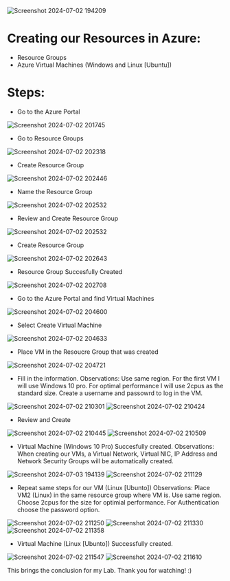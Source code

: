 ![Screenshot 2024-07-02 194209](https://github.com/erik-salgado/Azure/assets/173113320/c371986f-2799-4d10-889f-77cab70e5eb0)
# Creating our Resources in Azure:
- Resource Groups
- Azure Virtual Machines (Windows and Linux [Ubuntu])

# Steps:
- Go to the Azure Portal
  
![Screenshot 2024-07-02 201745](https://github.com/erik-salgado/Azure/assets/173113320/91aa5aac-9494-4b78-be7b-c7c80b7b5b55)

- Go to Resource Groups
  
![Screenshot 2024-07-02 202318](https://github.com/erik-salgado/Azure/assets/173113320/e1be21cb-1368-4f8a-815b-ec44cca25388)

- Create Resource Group
  
![Screenshot 2024-07-02 202446](https://github.com/erik-salgado/Azure/assets/173113320/b034ad36-3cb6-47e1-bda9-890acb295ff2)

- Name the Resource Group

![Screenshot 2024-07-02 202532](https://github.com/erik-salgado/Azure/assets/173113320/983b955f-9aa9-41b4-9979-296850e694e0)

- Review and Create Resource Group

![Screenshot 2024-07-02 202532](https://github.com/erik-salgado/Azure/assets/173113320/639c92e9-1d08-488a-98d4-0690622b9e0f)

- Create Resource Group

![Screenshot 2024-07-02 202643](https://github.com/erik-salgado/Azure/assets/173113320/7e373d11-25b0-4161-bf7d-1c1c4b140fa4)

- Resource Group Succesfully Created

![Screenshot 2024-07-02 202708](https://github.com/erik-salgado/Azure/assets/173113320/205a5045-0222-4c5f-88f0-b419ecafb402)

- Go to the Azure Portal and find Virtual Machines
  
![Screenshot 2024-07-02 204600](https://github.com/erik-salgado/Azure/assets/173113320/82481079-1e0f-4b70-ab01-478296e69e3b)

- Select Create Virtual Machine

![Screenshot 2024-07-02 204633](https://github.com/erik-salgado/Azure/assets/173113320/90449c52-2b6d-4609-8cc3-eeb92a543595)

- Place VM in the Resoucre Group that was created

![Screenshot 2024-07-02 204721](https://github.com/erik-salgado/Azure/assets/173113320/02076185-8383-4903-ab20-81b6f3859dbc)

- Fill in the information. Observations: Use same region. For the first VM I will use Windows 10 pro. For optimal performance I will use 2cpus as the standard size. Create a username and passowrd to log in the VM.  

![Screenshot 2024-07-02 210301](https://github.com/erik-salgado/Azure/assets/173113320/e13946a1-7d8c-4c22-aec9-9114af5f7378)
![Screenshot 2024-07-02 210424](https://github.com/erik-salgado/Azure/assets/173113320/6f922380-6f99-4cbc-a196-4fa9956e4e8d)

- Review and Create

![Screenshot 2024-07-02 210445](https://github.com/erik-salgado/Azure/assets/173113320/fea95fd7-a869-4cfc-8afe-104a96f11e8d)
![Screenshot 2024-07-02 210509](https://github.com/erik-salgado/Azure/assets/173113320/280bf924-198b-496f-b866-f4d852be6d8d)

- Virtual Machine (Windows 10 Pro) Succesfully created. Observations: When creating our VMs, a Virtual Network, Virtual NIC, IP Address and Network Security Groups will be automatically created.

![Screenshot 2024-07-03 194139](https://github.com/erik-salgado/Azure/assets/173113320/0ab9b152-97fe-4e46-b39a-00c8c4b2fb76)
![Screenshot 2024-07-02 211129](https://github.com/erik-salgado/Azure/assets/173113320/0653022b-e9d3-46f9-8852-ab6f0d6d5e82)


- Repeat same steps for our VM (Linux [Ubunto]) Observations: Place VM2 (Linux) in the same resource group where VM is. Use same region. Choose 2cpus for the size for optimial performance. For Authentication choose the password option.

![Screenshot 2024-07-02 211250](https://github.com/erik-salgado/Azure/assets/173113320/e84401be-4f3b-4715-afae-e78814eb51df)
![Screenshot 2024-07-02 211330](https://github.com/erik-salgado/Azure/assets/173113320/d591b225-5656-49a7-9f32-355add653f44)
![Screenshot 2024-07-02 211358](https://github.com/erik-salgado/Azure/assets/173113320/9cfe8467-7e86-46b1-a325-7d9946a948a7)

- Virtual Machine (Linux [Ubunto]) Successfully created.

![Screenshot 2024-07-02 211547](https://github.com/erik-salgado/Azure/assets/173113320/d833dfab-6706-477c-afc5-3abe68330436)
![Screenshot 2024-07-02 211610](https://github.com/erik-salgado/Azure/assets/173113320/faf6865e-0157-4708-a674-e6fe7c03b2d0)

This brings the conclusion for my Lab. Thank you for watching! :)
